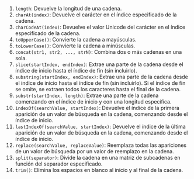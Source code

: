 
1. `length`: Devuelve la longitud de una cadena.
3. `charAt(index)`: Devuelve el carácter en el índice especificado de la cadena.
4. `charCodeAt(index)`: Devuelve el valor Unicode del carácter en el índice especificado de la cadena.
5. `toUpperCase()`: Convierte la cadena a mayúsculas.
6. `toLowerCase()`: Convierte la cadena a minúsculas.
7. `concat(str1, str2, ..., strN)`: Combina dos o más cadenas en una sola.
8. `slice(startIndex, endIndex)`: Extrae una parte de la cadena desde el índice de inicio hasta el índice de fin (sin incluirlo).
9. `substring(startIndex, endIndex)`: Extrae una parte de la cadena desde el índice de inicio hasta el índice de fin (sin incluirlo). Si el índice de fin se omite, se extraen todos los caracteres hasta el final de la cadena.
10. `substr(startIndex, length)`: Extrae una parte de la cadena comenzando en el índice de inicio y con una longitud específica.
11. `indexOf(searchValue, startIndex)`: Devuelve el índice de la primera aparición de un valor de búsqueda en la cadena, comenzando desde el índice de inicio.
12. `lastIndexOf(searchValue, startIndex)`: Devuelve el índice de la última aparición de un valor de búsqueda en la cadena, comenzando desde el índice de inicio.
13. `replace(searchValue, replaceValue)`: Reemplaza todas las apariciones de un valor de búsqueda por un valor de reemplazo en la cadena.
14. `split(separator)`: Divide la cadena en una matriz de subcadenas en función del separador especificado.
15. `trim()`: Elimina los espacios en blanco al inicio y al final de la cadena.